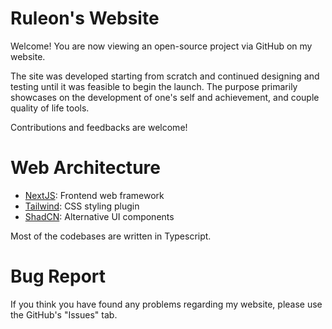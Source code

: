 # Ruleon's Website
Welcome! You are now viewing an open-source project via GitHub on my website.

The site was developed starting from scratch and continued designing and testing until it was feasible to begin the launch. The purpose primarily showcases on the development of one's self and achievement, and couple quality of life tools.

Contributions and feedbacks are welcome!
# Web Architecture
- [NextJS](https://nextjs.org/): Frontend web framework
- [Tailwind](https://tailwindcss.com/): CSS styling plugin
- [ShadCN](https://ui.shadcn.com/): Alternative UI components

Most of the codebases are written in Typescript.
# Bug Report
If you think you have found any problems regarding my website, please use the GitHub's "Issues" tab.
